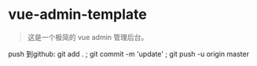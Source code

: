 # vue-admin-template

> 这是一个极简的 vue admin 管理后台。

push 到github:
 git add . ; git commit -m 'update' ; git push -u origin master